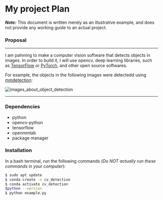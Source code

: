 # My project Plan
***Note:*** This document is written merely as an illustrative example, and does not provide any working guide to an actual project.

### Proposal
---
I am palnning to make a computer vision software that detects objects in images.
In order to build it, I will use opencv, deep learning libraries, such as [TensorFlow](https://www.tensorflow.org/) or [PyTorch](https://pytorch.org/), and other open source softwares.

For example, the objects in the following images were detectedd using [mmdetection](https://github.com/open-mmlab/mmdetection):

![images_about_object_detection](https://user-images.githubusercontent.com/12907710/137271636-56ba1cd2-b110-4812-8221-b4c120320aa9.png)

---
### Dependencies
- python
- opencv-python
- tensorflow
- openmmlab
- package manager

### Installation
In a bash terminal, run the following commands (*Do NOT actually run these commands in your computer*):
```sh
$ sudo apt update
$ conda create -n cv_detection
$ conda activate cv_detection
$python --version
$ python example.py
```
